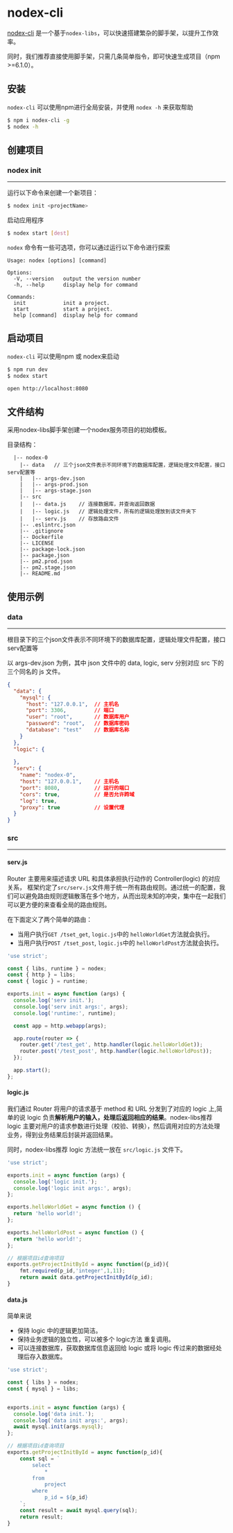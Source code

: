 # nodex-cli 
[nodex-cli](https://github.com/leansocket/nodex-cli) 是一个基于` nodex-libs `，可以快速搭建繁杂的脚手架，以提升工作效率。

同时，我们推荐直接使用脚手架，只需几条简单指令，即可快速生成项目（npm >=6.1.0）。

## 安装
`nodex-cli` 可以使用npm进行全局安装，并使用 ` nodex -h ` 来获取帮助

```bash
$ npm i nodex-cli -g
$ nodex -h
```

## 创建项目
### nodex init
---
运行以下命令来创建一个新项目：

```bash
$ nodex init <projectName>
```

启动应用程序

```bash
$ nodex start [dest]
```


`nodex` 命令有一些可选项，你可以通过运行以下命令进行探索

```
Usage: nodex [options] [command]

Options:
  -V, --version   output the version number
  -h, --help      display help for command

Commands:
  init            init a project.
  start           start a project.
  help [command]  display help for command
```
## 启动项目
`nodex-cli` 可以使用npm 或 nodex来启动

```bash
$ npm run dev
$ nodex start

open http://localhost:8080
```

## 文件结构

采用nodex-libs脚手架创建一个nodex服务项目的初始模板。

目录结构：
```
  |-- nodex-0
    |-- data   // 三个json文件表示不同环境下的数据库配置，逻辑处理文件配置，接口serv配置等
    |   |-- args-dev.json 
    |   |-- args-prod.json
    |   |-- args-stage.json
    |-- src
    |   |-- data.js    // 连接数据库，并查询返回数据
    |   |-- logic.js   // 逻辑处理文件，所有的逻辑处理放到该文件夹下
    |   |-- serv.js    // 存放路由文件
    |-- .eslintrc.json
    |-- .gitignore
    |-- Dockerfile
    |-- LICENSE
    |-- package-lock.json
    |-- package.json
    |-- pm2.prod.json
    |-- pm2.stage.json
    |-- README.md
```
## 使用示例

### data
---
根目录下的三个json文件表示不同环境下的数据库配置，逻辑处理文件配置，接口serv配置等

以 args-dev.json 为例，其中 json 文件中的 data, logic, serv 分别对应 src 下的三个同名的 js 文件。

```json
{
  "data": {
    "mysql": {
      "host": "127.0.0.1",  // 主机名
      "port": 3306,         // 端口
      "user": "root",       // 数据库用户
      "password": "root",   // 数据库密码
      "database": "test"    // 数据库名称
    }
  },
  "logic": {
    
  },
  "serv": {
    "name": "nodex-0",
    "host": "127.0.0.1",    // 主机名
    "port": 8080,           // 运行的端口
    "cors": true,           // 是否允许跨域
    "log": true,
    "proxy": true           // 设置代理
  }
}
```
### src
---


#### serv.js
Router 主要用来描述请求 URL 和具体承担执行动作的 Controller(logic) 的对应关系， 框架约定了` src/serv.js `文件用于统一所有路由规则。通过统一的配置，我们可以避免路由规则逻辑散落在多个地方，从而出现未知的冲突，集中在一起我们可以更方便的来查看全局的路由规则。

在下面定义了两个简单的路由：

* 当用户执行`GET /tset_get`, `logic.js`中的 `helloWorldGet`方法就会执行。
* 当用户执行`POST /tset_post`, `logic.js`中的 `helloWorldPost`方法就会执行。

```js
'use strict';

const { libs, runtime } = nodex;
const { http } = libs;
const { logic } = runtime;

exports.init = async function (args) {
  console.log('serv init.');
  console.log('serv init args:', args);
  console.log('runtime:', runtime);

  const app = http.webapp(args);

  app.route(router => {
    router.get('/test_get', http.handler(logic.helloWorldGet));
    router.post('/test_post', http.handler(logic.helloWorldPost));
  });

  app.start();
};

```

#### logic.js
我们通过 Router 将用户的请求基于 method 和 URL 分发到了对应的 logic 上,简单的说 logic 负责**解析用户的输入，处理后返回相应的结果**。nodex-libs推荐 logic 主要对用户的请求参数进行处理（校验、转换），然后调用对应的方法处理业务，得到业务结果后封装并返回结果。

同时，nodex-libs推荐 logic 方法统一放在 `src/logic.js` 文件下。

```js
'use strict';

exports.init = async function (args) { 
  console.log('logic init.');
  console.log('logic init args:', args);
};

exports.helloWorldGet = async function () {
  return 'hello world!';
};

exports.helloWorldPost = async function () {
  return 'hello world!';
};

// 根据项目id查询项目
exports.getProjectInitById = async function({p_id}){
    fmt.required(p_id,'integer',1,11);
    return await data.getProjectInitById(p_id);
}

```

#### data.js
简单来说

* 保持 logic 中的逻辑更加简洁。
* 保持业务逻辑的独立性，可以被多个 logic方法 重复调用。
* 可以连接数据库，获取数据库信息返回给 logic 或将 logic 传过来的数据经处理后存入数据库。

```js
'use strict';

const { libs } = nodex;
const { mysql } = libs;


exports.init = async function (args) { 
  console.log('data init.');
  console.log('data init args:', args);
  await mysql.init(args.mysql);
};

// 根据项目id查询项目
exports.getProjectInitById = async function(p_id){
    const sql = `
        select
            *
        from
            project
        where
            p_id = ${p_id}
    `;
    const result = await mysql.query(sql);
    return result;
}

```
